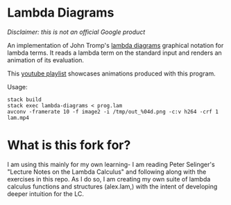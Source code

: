 # Lambda Diagrams

*Disclaimer: this is not an official Google product*

An implementation of John Tromp's [lambda diagrams][1] graphical notation for
lambda terms. It reads a lambda term on the standard input and renders an
animation of its evaluation.

This [youtube playlist][2] showcases animations produced with this program.

Usage:

```
stack build
stack exec lambda-diagrams < prog.lam
avconv -framerate 10 -f image2 -i /tmp/out_%04d.png -c:v h264 -crf 1 lam.mp4
```

[1]: https://tromp.github.io/cl/diagrams.html
[2]: https://www.youtube.com/playlist?list=PLi8_XqluS5xc7GL-bgVrxpA2Uww6nK0gV

# What is this fork for?

I am using this mainly for my own learning- I am reading Peter Selinger's
"Lecture Notes on the Lambda Calculus" and following along with the
exercises in this repo. As I do so, I am creating my own suite of lambda
calculus functions and structures (alex.lam,) with the intent of developing
deeper intuition for the LC.
